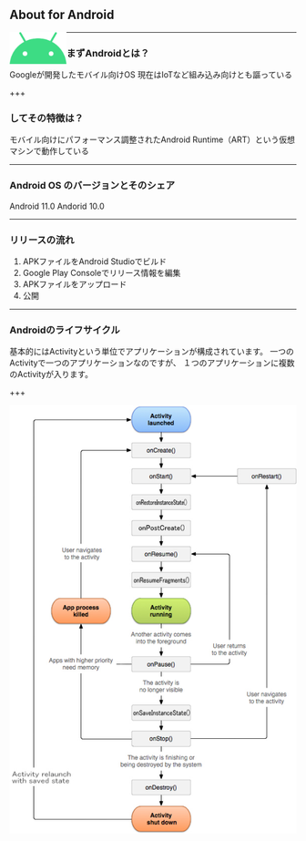 ## About for Android

<img src="img/Android_Robot.png" style="width:100px;float:left;">

---

### まずAndroidとは？

Googleが開発したモバイル向けOS
現在はIoTなど組み込み向けとも謳っている

+++

### してその特徴は？

モバイル向けにパフォーマンス調整されたAndroid Runtime（ART）という仮想マシンで動作している

---

### Android OS のバージョンとそのシェア

Android 11.0
Andorid 10.0

---

### リリースの流れ

1. APKファイルをAndroid Studioでビルド
2. Google Play Consoleでリリース情報を編集
3. APKファイルをアップロード
4. 公開

---

### Androidのライフサイクル

基本的にはActivityという単位でアプリケーションが構成されています。
一つのActivityで一つのアプリケーションなのですが、
１つのアプリケーションに複数のActivityが入ります。

+++

![ライフサイクル画像](img/android_jitsumu2_6.jpg)

